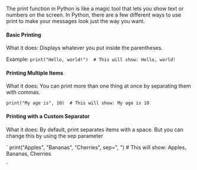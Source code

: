 The print function in Python is like a magic tool that lets you show text or numbers on the screen. 
In Python, there are a few different ways to use print to make your messages look just the way you want.

#### Basic Printing
 What it does: Displays whatever you put inside the parentheses.

Example:
`
print("Hello, world!")  # This will show: Hello, world!
`
#### Printing Multiple Items
What it does: You can print more than one thing at once by separating them with commas.

`
print("My age is", 10)  # This will show: My age is 10
`
#### Printing with a Custom Separator
What it does: By default, print separates items with a space. But you can change this by using the sep parameter

`
print("Apples", "Bananas", "Cherries", sep=", ")  # This will show: Apples, Bananas, Cherries

`

